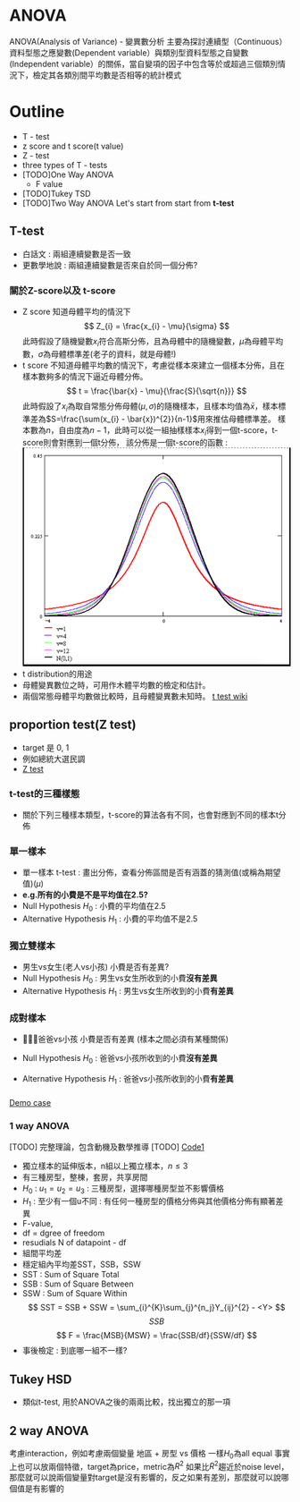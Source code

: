 # ANOVA
ANOVA(Analysis of Variance) - 變異數分析
主要為探討連續型（Continuous）資料型態之應變數(Dependent variable）與類別型資料型態之自變數(Independent variable）的關係，當自變項的因子中包含等於或超過三個類別情況下，檢定其各類別間平均數是否相等的統計模式

# Outline
* T - test
* z score and t score(t value)
* Z - test
* three types of T - tests
* [TODO]One Way ANOVA
  * F value
* [TODO]Tukey TSD
* [TODO]Two Way ANOVA
Let's start from start from **t-test**
## T-test
* 白話文 : 兩組連續變數是否一致
* 更數學地說 : 兩組連續變數是否來自於同一個分佈?
### 關於Z-score以及 t-score
* Z score 知道母體平均的情況下
  $$
  Z_{i} = \frac{x_{i} - \mu}{\sigma}
  $$
  此時假設了隨機變數$x_{i}$符合高斯分佈，且為母體中的隨機變數，$\mu$為母體平均數，$\sigma$為母體標準差(老子的資料，就是母體!)
* t score 不知道母體平均數的情況下，考慮從樣本來建立一個樣本分佈，且在樣本數夠多的情況下逼近母體分佈。
  $$
  t = \frac{\bar{x} - \mu}{\frac{S}{\sqrt{n}}}
  $$
  此時假設了$x_{i}$為取自常態分佈母體$(\mu, \sigma)$的隨機樣本，且樣本均值為$\bar{x}$，樣本標準差為$S=\frac{\sum(x_{i} - \bar{x})^{2}}{n-1}$用來推估母體標準差。
  樣本數為$n$，自由度為$n-1$，此時可以從一組抽樣樣本$x_{i}$得到一個t-score，t-score則會對應到一個t分佈，
  該分佈是一個t-score的函數 : 
  <img src='images/ANOVA_2.png'></img>
* t distribution的用途
* 母體變異數位之時，可用作木體平均數的檢定和估計。
* 兩個常態母體平均數做比較時，且母體變異數未知時。
[t test wiki](https://zh.wikipedia.org/wiki/%E5%AD%B8%E7%94%9Ft%E6%AA%A2%E9%A9%97)
## proportion test(Z test)
* target 是 0, 1
* 例如總統大選民調
* [Z test](https://www.statisticshowto.datasciencecentral.com/z-test/?fbclid=IwAR2fliMjso6O3zpaKyZH-2YqktHP1q1qEEt0-3uBnaVbQiVp32tGy2pHzSk)
### t-test的三種樣態
* 關於下列三種樣本類型，t-score的算法各有不同，也會對應到不同的樣本t分佈
### 單一樣本
* 單一樣本 t-test : 畫出分佈，查看分佈區間是否有涵蓋的猜測值(或稱為期望值)($\mu$)
* **e.g.所有的小費是不是平均值在2.5?**
* Null Hypothesis $H_{0}$ : 小費的平均值在2.5
* Alternative Hypothesis $H_{1}$ : 小費的平均值不是2.5
### 獨立雙樣本
* 男生vs女生(老人vs小孩) 小費是否有差異?
* Null Hypothesis $H_{0}$ : 男生vs女生所收到的小費**沒有差異**
* Alternative Hypothesis $H_{1}$ : 男生vs女生所收到的小費**有差異**
### 成對樣本
* 爸爸vs小孩 小費是否有差異 (樣本之間必須有某種關係)

* Null Hypothesis $H_{0}$ : 爸爸vs小孩所收到的小費**沒有差異**
* Alternative Hypothesis $H_{1}$ : 爸爸vs小孩所收到的小費**有差異**

###

[Demo case](demo/hypothsis_testing/01_tests_with_simulated_datasets.py)

### 1 way ANOVA
[TODO] 完整理論，包含動機及數學推導
[TODO] [Code1](https://github.com/thomas-haslwanter/statsintro_python/blob/master/ipynb/8_anovaOneway.ipynb)

* 獨立樣本的延伸版本，n組以上獨立樣本，$n \leq 3$
* 有三種房型，整棟，套房，共享房間
* $H_{0}~:~u_1 = u_2 = u_3$ : 三種房型，選擇哪種房型並不影響價格
* $H_{1}~:$  至少有一個u不同 : 有任何一種房型的價格分佈與其他價格分佈有顯著差異
* F-value,
* df = dgree of freedom 
* resudials N of datapoint - df
* 組間平均差
* 穩定組內平均差SST，SSB，SSW
* SST : Sum of Square Total
* SSB : Sum of Square Between
* SSW : Sum of Square Within
$$
SST = SSB + SSW = \sum_{i}^{K}\sum_{j}^{n_j}Y_{ij}^{2} - <Y>
$$
$$
SSB
$$
$$
F = \frac{MSB}{MSW} = \frac{SSB/df}{SSW/df}
$$
* 事後檢定 : 到底哪一組不一樣?
## Tukey HSD
* 類似t-test, 用於ANOVA之後的兩兩比較，找出獨立的那一項

## 2 way ANOVA
考慮interaction，例如考慮兩個變量 地區 + 房型 vs 價格
一樣$H_0$為all equal
事實上也可以放兩個特徵，target為price，metric為$R^{2}$
如果比$R^{2}$趨近於noise level，那麼就可以說兩個變量對target是沒有影響的，反之如果有差別，那麼就可以說哪個值是有影響的

